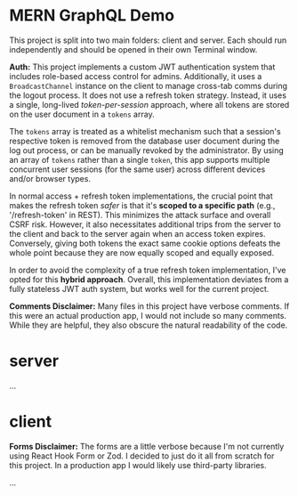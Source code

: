 # MERN GraphQL Demo

This project is split into two main folders: client and server. Each should run independently and should be opened in their own Terminal window.

**Auth:** This project implements a custom JWT authentication system that includes role-based access control for admins. Additionally, it uses a `BroadcastChannel` instance on the client to manage cross-tab comms during the logout process. It does not use a refresh token strategy. Instead, it uses a single, long-lived _token-per-session_ approach, where all tokens are stored on the user document in a `tokens` array.

The `tokens` array is treated as a whitelist mechanism such that a session's respective token is removed from the database user document during the log out process, or can be manually revoked by the administrator. By using an array of `tokens` rather than a single `token`, this app supports multiple concurrent user sessions (for the same user) across different devices and/or browser types.

In normal access + refresh token implementations, the crucial point that makes the refresh token _safer_ is that it's **scoped to a specific path** (e.g., '/refresh-token' in REST). This minimizes the attack surface and overall CSRF risk. However, it also necessitates additional trips from the server to the client and back to the server again when an access token expires. Conversely, giving both tokens the exact same cookie options defeats the whole point because they are now equally scoped and equally exposed.

In order to avoid the complexity of a true refresh token implementation, I've opted for this **hybrid approach**. Overall, this implementation deviates from a fully stateless JWT auth system, but works well for the current project.

**Comments Disclaimer:** Many files in this project have verbose comments. If this were an actual production app, I would not include so many comments. While they are helpful, they also obscure the natural readability of the code.

# server

...

# client

**Forms Disclaimer:** The forms are a little verbose because I'm not currently using React Hook Form or Zod. I decided to just do it all from scratch for this project. In a production app I would likely use third-party libraries.

...
